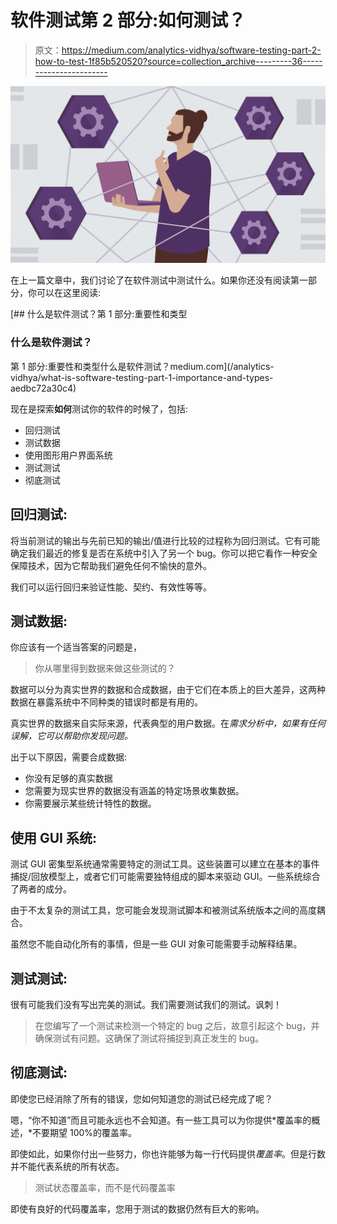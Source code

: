 # 软件测试第 2 部分:如何测试？

> 原文：<https://medium.com/analytics-vidhya/software-testing-part-2-how-to-test-1f85b520520?source=collection_archive---------36----------------------->

![](img/590a35625a952eeef3658151dcb58cdf.png)

在上一篇文章中，我们讨论了在软件测试中测试什么。如果你还没有阅读第一部分，你可以在这里阅读:

[](/analytics-vidhya/what-is-software-testing-part-1-importance-and-types-aedbc72a30c4) [## 什么是软件测试？第 1 部分:重要性和类型

### 什么是软件测试？

第 1 部分:重要性和类型什么是软件测试？medium.com](/analytics-vidhya/what-is-software-testing-part-1-importance-and-types-aedbc72a30c4) 

现在是探索**如何**测试你的软件的时候了，包括:

*   回归测试
*   测试数据
*   使用图形用户界面系统
*   测试测试
*   彻底测试

## 回归测试:

将当前测试的输出与先前已知的输出/值进行比较的过程称为回归测试。它有可能确定我们最近的修复是否在系统中引入了另一个 bug。你可以把它看作一种安全保障技术，因为它帮助我们避免任何不愉快的意外。

我们可以运行回归来验证性能、契约、有效性等等。

## 测试数据:

你应该有一个适当答案的问题是，

> 你从哪里得到数据来做这些测试的？

数据可以分为真实世界的数据和合成数据，由于它们在本质上的巨大差异，这两种数据在暴露系统中不同种类的错误时都是有用的。

真实世界的数据来自实际来源，代表典型的用户数据。在*需求分析中，如果有任何误解，它可以帮助你发现问题。*

出于以下原因，需要合成数据:

*   你没有足够的真实数据
*   您需要为现实世界的数据没有涵盖的特定场景收集数据。
*   你需要展示某些统计特性的数据。

## 使用 GUI 系统:

测试 GUI 密集型系统通常需要特定的测试工具。这些装置可以建立在基本的事件捕捉/回放模型上，或者它们可能需要独特组成的脚本来驱动 GUI。一些系统综合了两者的成分。

由于不太复杂的测试工具，您可能会发现测试脚本和被测试系统版本之间的高度耦合。

虽然您不能自动化所有的事情，但是一些 GUI 对象可能需要手动解释结果。

## 测试测试:

很有可能我们没有写出完美的测试。我们需要测试我们的测试。讽刺！

> 在您编写了一个测试来检测一个特定的 bug 之后，故意引起这个 bug，并确保测试有问题。这确保了测试将捕捉到真正发生的 bug。

## 彻底测试:

即使您已经消除了所有的错误，您如何知道您的测试已经完成了呢？

嗯，“你不知道”而且可能永远也不会知道。有一些工具可以为你提供*覆盖率的概述，*不要期望 100%的覆盖率。

即使如此，如果你付出一些努力，你也许能够为每一行代码提供*覆盖率*。但是行数并不能代表系统的所有状态。

> 测试状态覆盖率，而不是代码覆盖率

即使有良好的代码覆盖率，您用于测试的数据仍然有巨大的影响。